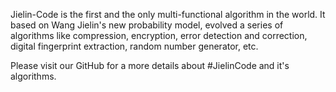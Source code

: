 
Jielin-Code is the first and the only multi-functional algorithm in the world. It based on Wang Jielin's new probability model, evolved a series of algorithms like compression, encryption, error detection and correction, digital fingerprint extraction, random number generator, etc.

Please visit our GitHub for a more details about #JielinCode and it's algorithms.

<!--
**Jielin-Code/JieLin-Code** is a ✨ _special_ ✨ repository because its `README.md` (this file) appears on your GitHub profile.

Here are some ideas to get you started:

- 🔭 I’m currently working on ...
- 🌱 I’m currently learning ...
- 👯 I’m looking to collaborate on ...
- 🤔 I’m looking for help with ...
- 💬 Ask me about ...
- 📫 How to reach me: ...
- 😄 Pronouns: ...
- ⚡ Fun fact: ...
-->
